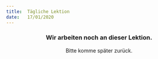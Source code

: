 ```yaml
---
title:  Tägliche Lektion
date:   17/01/2020
---
```


### <center>Wir arbeiten noch an dieser Lektion.</center>
<center>Bitte komme später zurück.</center>